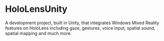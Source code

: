# HoloLensUnity
A development project, built in Unity, that integrates Windows Mixed Reality features on HoloLens including gaze, gestures, voice input, spatial sound, spatial mapping and much more.
